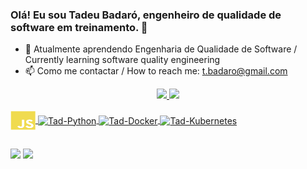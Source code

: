 ### Olá! Eu sou Tadeu Badaró, engenheiro de qualidade de software em treinamento. 👋


- 🌱 Atualmente aprendendo Engenharia de Qualidade de Software / Currently learning software quality engineering 
- 📫 Como me contactar / How to reach me: t.badaro@gmail.com

<div align="center">
  <a href="https://github.com/tbadaro">
  <img height="120em" src="https://github-readme-stats.vercel.app/api?username=tbadaro&show_icons=true&theme=ayu-mirage&include_all_commits=true&count_private=true"/>
  <img height="120em" src="https://github-readme-stats.vercel.app/api/top-langs/?username=tbadaro&layout=compact&langs_count=7&theme=ayu-mirage"/>
</div>
  <div style="display: inline_block"><br>
  <img align="center" alt="Tad-Js" height="30" width="40" src="https://raw.githubusercontent.com/devicons/devicon/master/icons/javascript/javascript-plain.svg">
  <img align="center" alt="Tad-Python" height="30" width="40" src="https://cdn.jsdelivr.net/gh/devicons/devicon/icons/python/python-original.svg">
  <img align="center" alt="Tad-Docker" height="30" width="40" src="https://cdn.jsdelivr.net/gh/devicons/devicon/icons/docker/docker-original.svg">
  <img align="center" alt="Tad-Kubernetes" height="30" width="40" src="https://cdn.jsdelivr.net/gh/devicons/devicon/icons/kubernetes/kubernetes-plain.svg">
</div>
  
  ##
  
<div> 
  <a href = "mailto:t.badaro@gmail.com"><img src="https://img.shields.io/badge/-Gmail-%23333?style=for-the-badge&logo=gmail&logoColor=white" target="_blank"></a>
  <a href="https://www.linkedin.com/in/tadeu-badar%C3%B3-79253831/" target="_blank"><img src="https://img.shields.io/badge/-LinkedIn-%230077B5?style=for-the-badge&logo=linkedin&logoColor=white" target="_blank"></a> 
<div>
